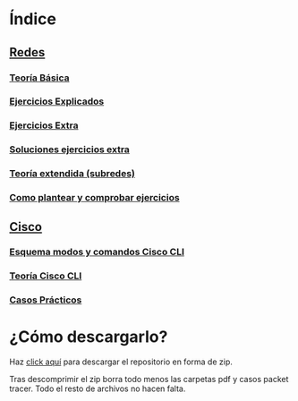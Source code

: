 # Índice
## [Redes](./redes)
### [Teoría Básica](./redes/Teoría%20básica.md)
### [Ejercicios Explicados](./redes/Ejercicios%20explicados.md)
### [Ejercicios Extra](./redes/Ejercicios%20extra.md)
### [Soluciones ejercicios extra](Soluciones%20ejercicios%20extra.md)
### [Teoría extendida (subredes)](./redes/Teoría%20extendida.md)
### [Como plantear y comprobar ejercicios](./redes/Como%20plantear%20y%20comprobar%20ejercicios.md)


## [Cisco](./cisco)
### [Esquema modos y comandos Cisco CLI](./cisco/Esquema%20modos%20y%20comandos%20Cisco%20Cli.png)
### [Teoría Cisco CLI](./cisco/Cisco%20IOS%20CLI.md)
### [Casos Prácticos](./cisco/Casos%20prácticos.md)

# ¿Cómo descargarlo?
Haz [click aquí](https://github.com/JotaJake570/redesYPacketTracer/archive/refs/heads/master.zip) para descargar el repositorio en forma de zip.

Tras descomprimir el zip borra todo menos las carpetas pdf y casos packet tracer. Todo el resto de archivos no hacen falta.